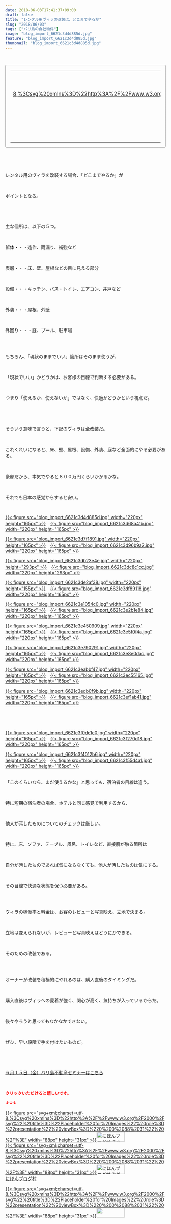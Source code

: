 ```yaml
---
date: 2018-06-03T17:41:37+09:00
draft: false
title: "レンタル用ヴィラの改装は、どこまでやるか"
slug: "2018/06/03"
tags: ["バリ島の自社物件"]
image: "blog_import_6621c3d4d885d.jpg"
feature: "blog_import_6621c3d4d885d.jpg"
thumbnail: "blog_import_6621c3d4d885d.jpg"
---
```

<p> </p><div contenteditable="false" style="padding: 15px; border-radius: 4px; border: 1px dotted currentColor; border-image: none;"><table border="0" cellpadding="0" cellspacing="0" style="margin: 0px; table-layout: fixed;" width="100%">	<tbody width="100%">		<tr>			<td aligin="center" style="vertical-align: middle;" width="95"><span style="text-align: center; display: block;"><a href="affiliate.do?affiliateId=37369892" alt0="BlogAffiliate" target="_blank" rel="nofollow">{{< figure src="svg+xml;charset=utf-8,%3Csvg%20xmlns%3D%22http%3A%2F%2Fwww.w3.org%2F2000%2Fsvg%22%20title%3D%22Placeholder%20for%20Images%22%20role%3D%22presentation%22%20viewBox%3D%220%200%201%201%22%20%2F%3E"  >}}<noscript><img alt="稼げる人の常識、稼げない人の常識" border="0" data-img="affiliate" src="https://images-fe.ssl-images-amazon.com/images/I/51Ft8zEBpkL._SL160_.jpg" style="margin: 0px; vertical-align: middle; max-width: 95px;"></noscript></a></span></td>			<td style="line-height: 1.5; padding-left: 15px; vertical-align: middle;"><a href="affiliate.do?affiliateId=37369892" alt0="BlogAffiliate" target="_blank" rel="nofollow">稼げる人の常識、稼げない人の常識</a>			<div style="padding: 3px 0px;">1,200円</div>			<div style="font-size: 0.83em;">Amazon</div></td>		</tr>	</tbody></table></div><p> </p><p> </p><p>レンタル用のヴィラを改装する場合、「どこまでやるか」が</p><p> </p><p>ポイントとなる。</p><p> </p><p> </p><p>主な個所は、以下の５つ。</p><p> </p><p>躯体・・・造作、雨漏り、補強など</p><p> </p><p>表層・・・床、壁、屋根などの目に見える部分</p><p> </p><p>設備・・・キッチン、バス・トイレ、エアコン、井戸など</p><p> </p><p>外装・・・屋根、外壁</p><p> </p><p>外回り・・・庭、プール、駐車場</p><p> </p><p><br/>もちろん、「現状のままでいい」箇所はそのまま使うが、</p><p> </p><p>「現状でいい」かどうかは、お客様の目線で判断する必要がある。</p><p> </p><p>つまり「使えるか、使えないか」ではなく、快適かどうかという視点だ。</p><p> </p><p> </p><p>そういう意味で言うと、下記のヴィラは全改装だ。</p><p> </p><p>これくれいになると、床、壁、屋根、設備、外装、庭など全面的にやる必要がある。</p><p> </p><p>豪邸だから、本気でやると８００万円くらいかかるかな。</p><p> </p><p>それでも日本の感覚からすると安い。</p><p> </p><p><a href="blog_import_6621c3d4d885d.jpg">{{< figure src="blog_import_6621c3d4d885d.jpg" width="220px" height="165px" >}}</a>　<a href="blog_import_6621c3d68a41b.jpg">{{< figure src="blog_import_6621c3d68a41b.jpg" width="220px" height="165px" >}}</a></p><p><a href="blog_import_6621c3d7f1891.jpg">{{< figure src="blog_import_6621c3d7f1891.jpg" width="220px" height="165px" >}}</a>　<a href="blog_import_6621c3d96b9a2.jpg">{{< figure src="blog_import_6621c3d96b9a2.jpg" width="220px" height="165px" >}}</a></p><p><a href="blog_import_6621c3db23e4e.jpg">{{< figure src="blog_import_6621c3db23e4e.jpg" width="220px" height="293px" >}}</a>　<a href="blog_import_6621c3dc8c1cc.jpg">{{< figure src="blog_import_6621c3dc8c1cc.jpg" width="220px" height="293px" >}}</a></p><p><a href="blog_import_6621c3de2af38.jpg">{{< figure src="blog_import_6621c3de2af38.jpg" width="220px" height="155px" >}}</a>　<a href="blog_import_6621c3df89118.jpg">{{< figure src="blog_import_6621c3df89118.jpg" width="220px" height="165px" >}}</a></p><p><a href="blog_import_6621c3e1054c0.jpg">{{< figure src="blog_import_6621c3e1054c0.jpg" width="220px" height="165px" >}}</a>　<a href="blog_import_6621c3e2b1e84.jpg">{{< figure src="blog_import_6621c3e2b1e84.jpg" width="220px" height="165px" >}}</a></p><p><a href="blog_import_6621c3e450909.jpg">{{< figure src="blog_import_6621c3e450909.jpg" width="220px" height="165px" >}}</a>　<a href="blog_import_6621c3e5f0f4a.jpg">{{< figure src="blog_import_6621c3e5f0f4a.jpg" width="220px" height="165px" >}}</a></p><p><a href="blog_import_6621c3e790291.jpg">{{< figure src="blog_import_6621c3e790291.jpg" width="220px" height="165px" >}}</a>　<a href="blog_import_6621c3e8e0dac.jpg">{{< figure src="blog_import_6621c3e8e0dac.jpg" width="220px" height="165px" >}}</a></p><p><a href="blog_import_6621c3eabbf47.jpg">{{< figure src="blog_import_6621c3eabbf47.jpg" width="220px" height="165px" >}}</a>　<a href="blog_import_6621c3ec55165.jpg">{{< figure src="blog_import_6621c3ec55165.jpg" width="220px" height="165px" >}}</a></p><p><a href="blog_import_6621c3edb0f9b.jpg">{{< figure src="blog_import_6621c3edb0f9b.jpg" width="220px" height="165px" >}}</a>　<a href="blog_import_6621c3ef1ab41.jpg">{{< figure src="blog_import_6621c3ef1ab41.jpg" width="220px" height="165px" >}}</a></p><p> </p><p> </p><p><a href="blog_import_6621c3f0dc1c0.jpg">{{< figure src="blog_import_6621c3f0dc1c0.jpg" width="220px" height="165px" >}}</a>　<a href="blog_import_6621c3f270d18.jpg">{{< figure src="blog_import_6621c3f270d18.jpg" width="220px" height="165px" >}}</a></p><p><a href="blog_import_6621c3f4012b6.jpg">{{< figure src="blog_import_6621c3f4012b6.jpg" width="220px" height="165px" >}}</a>　<a href="blog_import_6621c3f55d4a1.jpg">{{< figure src="blog_import_6621c3f55d4a1.jpg" width="220px" height="165px" >}}</a></p><p><br/>「このくらいなら、まだ使えるかな」と思っても、宿泊者の目線は違う。</p><p> </p><p>特に短期の宿泊者の場合、ホテルと同じ感覚で利用するから、</p><p> </p><p>他人が汚したものについてのチェックは厳しい。</p><p> </p><p>特に、床、ソファ、テーブル、風呂、トイレなど、直接肌が触る箇所は</p><p> </p><p>自分が汚したものであれば気にならなくても、他人が汚したものは気にする。</p><p> </p><p>その目線で快適な状態を保つ必要がある。</p><p> </p><p><br/>ヴィラの稼働率と料金は、お客のレビューと写真映え、立地で決まる。</p><p> </p><p>立地は変えられないが、レビューと写真映えはどうにかできる。</p><p> </p><p>そのための改装である。</p><p> </p><p><br/>オーナーが改装を積極的にやれるのは、購入直後のタイミングだ。</p><p> </p><p>購入直後はヴィラへの愛着が強く、関心が高く、気持ちが入っているからだ。</p><p> </p><p>後々やろうと思ってもなかなかできない。</p><p> </p><p>ぜひ、早い段階で手を付けたいものだ。</p><p> </p><p> </p><p><span style="text-decoration: underline;"><a href="iin.co.jp" target="_blank">６月１５日（金）バリ島不動産セミナーはこちら</a></span></p><p> </p><p><font color="#ff0000" size="2"><strong>クリックいただけると嬉しいです。</strong></font></p><p><font color="#ff0000" size="2"><strong>↓↓↓</strong></font></p><p><a href="ranking.html?p_cid=01260127" id="&amp;blogmura_banner" target="_blank">{{< figure src="svg+xml;charset=utf-8,%3Csvg%20xmlns%3D%22http%3A%2F%2Fwww.w3.org%2F2000%2Fsvg%22%20title%3D%22Placeholder%20for%20Images%22%20role%3D%22presentation%22%20viewBox%3D%220%200%2088%2031%22%20%2F%3E" width="88px" height="31px" >}}<noscript><img alt="にほんブログ村 その他生活ブログ 不動産投資へ" border="0" height="31" src="https://img-proxy.blog-video.jp/images?url=http%3A%2F%2Flife.blogmura.com%2Fhudousantoushi%2Fimg%2Fhudousantoushi88_31.gif" width="88"></noscript></a><br/><a href="ranking.html?p_cid=01260127" target="_blank">{{< figure src="svg+xml;charset=utf-8,%3Csvg%20xmlns%3D%22http%3A%2F%2Fwww.w3.org%2F2000%2Fsvg%22%20title%3D%22Placeholder%20for%20Images%22%20role%3D%22presentation%22%20viewBox%3D%220%200%2088%2031%22%20%2F%3E" width="88px" height="31px" >}}<noscript><img alt="にほんブログ村 海外生活ブログ バリ島情報へ" border="0" height="31" src="https://img-proxy.blog-video.jp/images?url=http%3A%2F%2Foverseas.blogmura.com%2Fbali%2Fimg%2Fbali88_31.gif" width="88"></noscript></a><br/><a href="ranking.html?p_cid=01260127" target="_blank">にほんブログ村</a></p><p><a href="link.php?1804582" title="人気ブログランキングへ">{{< figure src="svg+xml;charset=utf-8,%3Csvg%20xmlns%3D%22http%3A%2F%2Fwww.w3.org%2F2000%2Fsvg%22%20title%3D%22Placeholder%20for%20Images%22%20role%3D%22presentation%22%20viewBox%3D%220%200%2088%2031%22%20%2F%3E" width="88px" height="31px" >}}<noscript><img border="0" height="31" src="https://blog.with2.net/img/banner/banner_22.gif" width="88"></noscript></a></p><p> </p>

